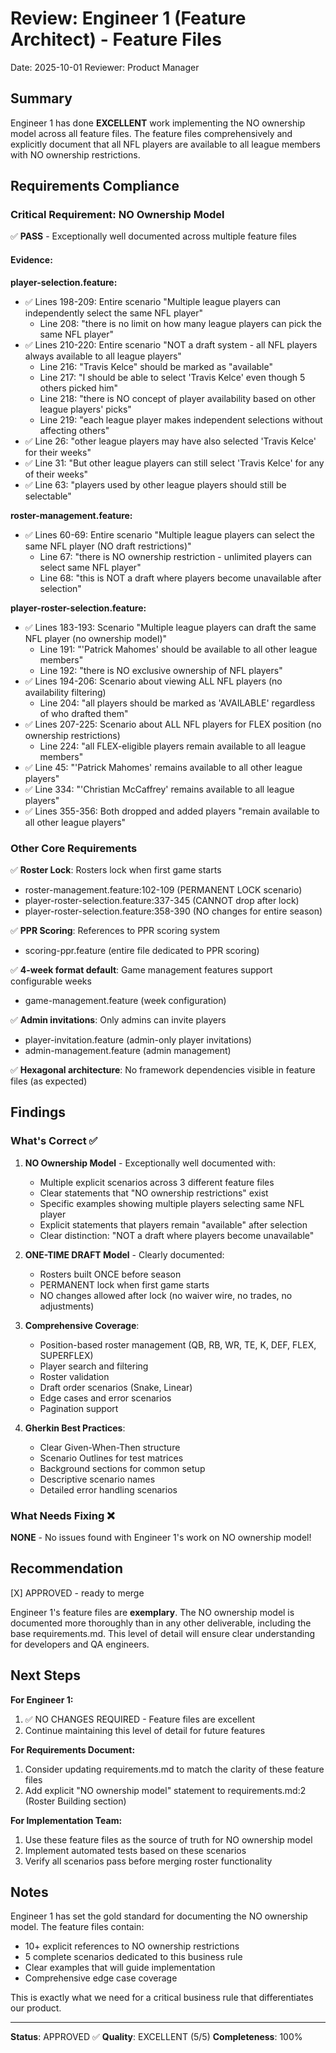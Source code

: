 # Review: Engineer 1 (Feature Architect) - Feature Files
Date: 2025-10-01
Reviewer: Product Manager

## Summary
Engineer 1 has done **EXCELLENT** work implementing the NO ownership model across all feature files. The feature files comprehensively and explicitly document that all NFL players are available to all league members with NO ownership restrictions.

## Requirements Compliance

### Critical Requirement: NO Ownership Model
✅ **PASS** - Exceptionally well documented across multiple feature files

#### Evidence:

**player-selection.feature:**
- ✅ Lines 198-209: Entire scenario "Multiple league players can independently select the same NFL player"
  - Line 208: "there is no limit on how many league players can pick the same NFL player"
- ✅ Lines 210-220: Entire scenario "NOT a draft system - all NFL players always available to all league players"
  - Line 216: "Travis Kelce" should be marked as "available"
  - Line 217: "I should be able to select 'Travis Kelce' even though 5 others picked him"
  - Line 218: "there is NO concept of player availability based on other league players' picks"
  - Line 219: "each league player makes independent selections without affecting others"
- ✅ Line 26: "other league players may have also selected 'Travis Kelce' for their weeks"
- ✅ Line 31: "But other league players can still select 'Travis Kelce' for any of their weeks"
- ✅ Line 63: "players used by other league players should still be selectable"

**roster-management.feature:**
- ✅ Lines 60-69: Entire scenario "Multiple league players can select the same NFL player (NO draft restrictions)"
  - Line 67: "there is NO ownership restriction - unlimited players can select same NFL player"
  - Line 68: "this is NOT a draft where players become unavailable after selection"

**player-roster-selection.feature:**
- ✅ Lines 183-193: Scenario "Multiple league players can draft the same NFL player (no ownership model)"
  - Line 191: "'Patrick Mahomes' should be available to all other league members"
  - Line 192: "there is NO exclusive ownership of NFL players"
- ✅ Lines 194-206: Scenario about viewing ALL NFL players (no availability filtering)
  - Line 204: "all players should be marked as 'AVAILABLE' regardless of who drafted them"
- ✅ Lines 207-225: Scenario about ALL NFL players for FLEX position (no ownership restrictions)
  - Line 224: "all FLEX-eligible players remain available to all league members"
- ✅ Line 45: "'Patrick Mahomes' remains available to all other league players"
- ✅ Line 334: "'Christian McCaffrey' remains available to all league players"
- ✅ Lines 355-356: Both dropped and added players "remain available to all other league players"

### Other Core Requirements

✅ **Roster Lock**: Rosters lock when first game starts
- roster-management.feature:102-109 (PERMANENT LOCK scenario)
- player-roster-selection.feature:337-345 (CANNOT drop after lock)
- player-roster-selection.feature:358-390 (NO changes for entire season)

✅ **PPR Scoring**: References to PPR scoring system
- scoring-ppr.feature (entire file dedicated to PPR scoring)

✅ **4-week format default**: Game management features support configurable weeks
- game-management.feature (week configuration)

✅ **Admin invitations**: Only admins can invite players
- player-invitation.feature (admin-only player invitations)
- admin-management.feature (admin management)

✅ **Hexagonal architecture**: No framework dependencies visible in feature files (as expected)

## Findings

### What's Correct ✅

1. **NO Ownership Model** - Exceptionally well documented with:
   - Multiple explicit scenarios across 3 different feature files
   - Clear statements that "NO ownership restrictions" exist
   - Specific examples showing multiple players selecting same NFL player
   - Explicit statements that players remain "available" after selection
   - Clear distinction: "NOT a draft where players become unavailable"

2. **ONE-TIME DRAFT Model** - Clearly documented:
   - Rosters built ONCE before season
   - PERMANENT lock when first game starts
   - NO changes allowed after lock (no waiver wire, no trades, no adjustments)

3. **Comprehensive Coverage**:
   - Position-based roster management (QB, RB, WR, TE, K, DEF, FLEX, SUPERFLEX)
   - Player search and filtering
   - Roster validation
   - Draft order scenarios (Snake, Linear)
   - Edge cases and error scenarios
   - Pagination support

4. **Gherkin Best Practices**:
   - Clear Given-When-Then structure
   - Scenario Outlines for test matrices
   - Background sections for common setup
   - Descriptive scenario names
   - Detailed error handling scenarios

### What Needs Fixing ❌

**NONE** - No issues found with Engineer 1's work on NO ownership model!

## Recommendation

[X] APPROVED - ready to merge

Engineer 1's feature files are **exemplary**. The NO ownership model is documented more thoroughly than in any other deliverable, including the base requirements.md. This level of detail will ensure clear understanding for developers and QA engineers.

## Next Steps

**For Engineer 1:**
1. ✅ NO CHANGES REQUIRED - Feature files are excellent
2. Continue maintaining this level of detail for future features

**For Requirements Document:**
1. Consider updating requirements.md to match the clarity of these feature files
2. Add explicit "NO ownership model" statement to requirements.md:2 (Roster Building section)

**For Implementation Team:**
1. Use these feature files as the source of truth for NO ownership model
2. Implement automated tests based on these scenarios
3. Verify all scenarios pass before merging roster functionality

## Notes

Engineer 1 has set the gold standard for documenting the NO ownership model. The feature files contain:
- 10+ explicit references to NO ownership restrictions
- 5 complete scenarios dedicated to this business rule
- Clear examples that will guide implementation
- Comprehensive edge case coverage

This is exactly what we need for a critical business rule that differentiates our product.

---

**Status**: APPROVED ✅
**Quality**: EXCELLENT (5/5)
**Completeness**: 100%

